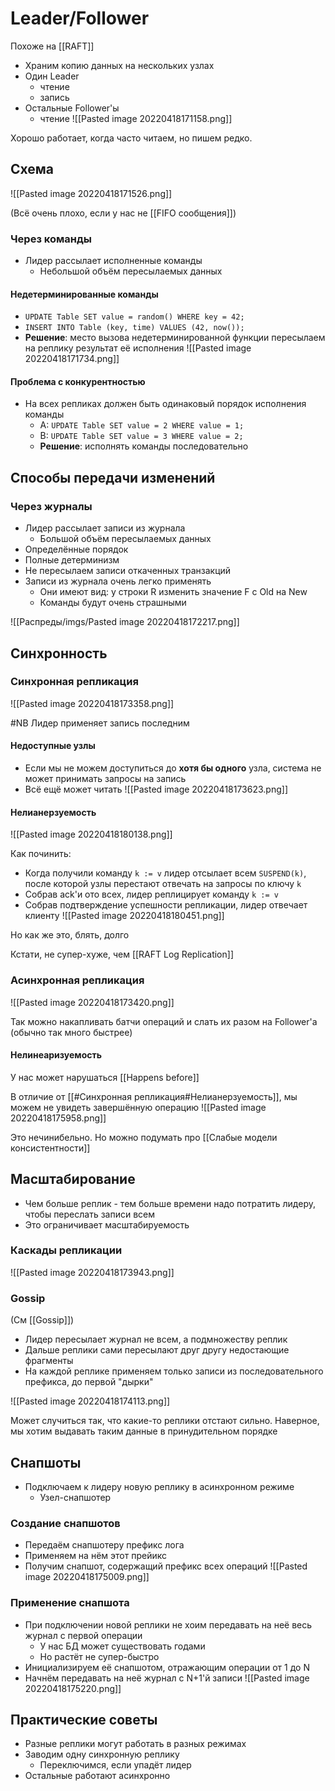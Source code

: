 # Leader/Follower
Похоже на [[RAFT]]

* Храним копию данных на нескольких узлах
* Один Leader
	* чтение
	* запись
* Остальные Follower'ы
	* чтение
![[Pasted image 20220418171158.png]]

Хорошо работает, когда часто читаем, но пишем редко.

## Схема
![[Pasted image 20220418171526.png]]

(Всё очень плохо, если у нас не [[FIFO  сообщения]])

### Через команды
* Лидер рассылает исполненные команды
	* Небольшой объём пересылаемых данных

#### Недетерминированные команды

* `UPDATE Table SET value = random() WHERE key = 42;`
* `INSERT INTO Table (key, time) VALUES (42, now());`
* **Решение**: место вызова недетерминированной функции пересылаем на реплику результат её исполнения
![[Pasted image 20220418171734.png]]
	
#### Проблема с конкурентностью
* На всех репликах должен быть одинаковый порядок исполнения команды
	* A: `UPDATE Table SET value = 2 WHERE value = 1;`
	* B: `UPDATE Table SET value = 3 WHERE value = 2;`
	* **Решение**: исполнять команды последовательно

## Способы передачи изменений
### Через журналы
* Лидер рассылает записи из журнала
	* Большой объём пересылаемых данных
* Определённые порядок
* Полные детерминизм
* Не пересылаем записи откаченных транзакций
* Записи из журнала очень легко применять
	* Они имеют вид: у строки R изменить значение F с Old на New
	* Команды будут очень страшными

![[Распреды/imgs/Pasted image 20220418172217.png]]

## Синхронность
### Синхронная репликация
![[Pasted image 20220418173358.png]]

#NB Лидер применяет запись последним

#### Недоступные узлы
* Если мы не можем доступиться до **хотя бы одного** узла, система не может принимать запросы на запись
* Всё ещё может читать
![[Pasted image 20220418173623.png]]

#### Нелианерзуемость
![[Pasted image 20220418180138.png]]

Как починить:
* Когда получили команду `k := v` лидер отсылает всем `SUSPEND(k)`, после которой узлы перестают отвечать на запросы по ключу `k`
* Собрав ack'и ото всех, лидер реплицирует команду `k := v`
* Собрав подтверждение успешности репликации, лидер отвечает клиенту
![[Pasted image 20220418180451.png]]

Но как же это, блять, долго

Кстати, не супер-хуже, чем [[RAFT Log Replication]]

### Асинхронная репликация
![[Pasted image 20220418173420.png]]

Так можно накапливать батчи операций и слать их разом на Follower'а (обычно так много быстрее)

#### Нелинеаризуемость

У нас может нарушаться [[Happens before]]

В отличие от [[#Синхронная репликация#Нелианерзуемость]], мы можем не увидеть завершённую операцию
![[Pasted image 20220418175958.png]]

Это нечинибельно. Но можно подумать про [[Слабые модели консистентности]]

## Масштабирование
* Чем больше реплик - тем больше времени надо потратить лидеру, чтобы переслать записи всем
* Это ограничивает масштабируемость

### Каскады репликации
![[Pasted image 20220418173943.png]]

### Gossip
(См [[Gossip]])
* Лидер пересылает журнал не всем, а подмножеству реплик
* Дальше реплики сами пересылают друг другу недостающие фрагменты
* На каждой реплике применяем только записи из последовательного префикса, до первой "дырки"

![[Pasted image 20220418174113.png]]

Может случиться так, что какие-то реплики отстают сильно. Наверное, мы хотим выдавать таким данные в принудительном порядке

##  Снапшоты

* Подключаем к лидеру новую реплику в асинхронном режиме
	* Узел-снапшотер

### Создание снапшотов
* Передаём снапшотеру префикс лога
* Применяем на нём этот прейикс
* Получим снапшот, содержащий префикс всех операций
![[Pasted image 20220418175009.png]]

### Применение снапшота
* При подключении новой реплики не хоим передавать на неё весь журнал с первой операции
	* У нас БД может существовать годами
	* Но растёт не супер-быстро
* Инициализируем её снапшотом, отражающим операции от 1 до N
* Начнём передавать на неё журнал с N+1'й записи
![[Pasted image 20220418175220.png]]

## Практические советы
* Разные реплики могут работать в разных режимах
* Заводим одну синхронную реплику
	* Переключимся, если упадёт лидер
* Остальные работают асинхронно

